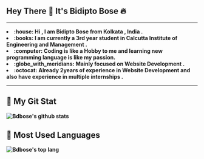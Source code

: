 <!-- @format -->

## Hey There :wave: It's Bidipto Bose :fire:

<hr>
<b>
<li> :house: Hi , I am Bidipto Bose from Kolkata , India . <br>
<li> :books: I am currently a 3rd year student in Calcutta Institute of Engineering and Management . <br>
<li>  :computer: Coding is like a Hobby to me and learning new programming language is like my passion. <br>
<li> :globe_with_meridians: Mainly focused on Website Development .<br>
<li> :octocat: Already 2years of experience in Website Development and also have experience in multiple internships .
<b>
<hr>

## :tada: My Git Stat

![Bdbose's github stats](https://github-readme-stats.vercel.app/api?username=bdbose&show_icons=true&theme=radical)

## :crystal_ball: Most Used Languages

![Bdbose's top lang](https://github-readme-stats.vercel.app/api/top-langs/?username=bdbose&layout=compact)
